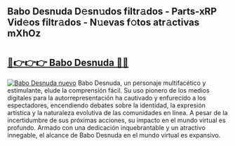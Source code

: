 ## Babo Desnuda D𝚎sn𝚞dos filtr𝚊dos - Parts-xRP Vid𝚎os filtr𝚊dos - N𝚞evas f𝚘tos atr𝚊ctivas mXhOz

# <h2><a href="http://mb47g7b.tromn.icu/?c=Babo+Desnuda">🔗👉👉👉 Babo Desnuda 🔗🔗</a></h2>

[![Babo Desnuda nuevo](https://i.imgur.com/pEAQMta.gif)](http://mb47g7b.tromn.icu/?c=Babo+Desnuda)
Babo Desnuda, un personaje multifacético y estimulante, elude la comprensión fácil. Su uso pionero de los medios digitales para la autorrepresentación ha cautivado y enfurecido a los espectadores, encendiendo debates sobre la identidad, la expresión artística y la naturaleza evolutiva de las comunidades en línea. A pesar de la incertidumbre de sus próximas acciones, su impacto en el mundo virtual es profundo. Armado con una dedicación inquebrantable y un atractivo innegable, el alcance de Babo Desnuda en el mundo virtual es expansivo.
